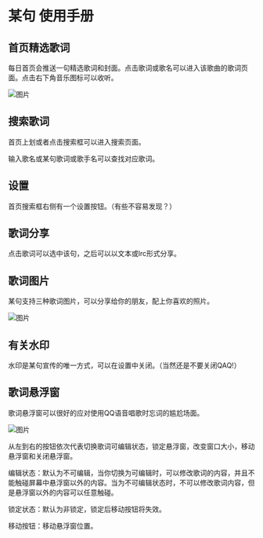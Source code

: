 # 某句 使用手册

## 首页精选歌词
每日首页会推送一句精选歌词和封面。点击歌词或歌名可以进入该歌曲的歌词页面。点击右下角音乐图标可以收听。

![图片](https://s2.ax1x.com/2019/10/22/K3OfQe.md.jpg)

## 搜索歌词
首页上划或者点击搜索框可以进入搜索页面。

输入歌名或某句歌词或歌手名可以查找对应歌词。

## 设置
首页搜索框右侧有一个设置按钮。（有些不容易发现？）

## 歌词分享
点击歌词可以选中该句，之后可以以文本或lrc形式分享。

## 歌词图片
某句支持三种歌词图片，可以分享给你的朋友，配上你喜欢的照片。

![图片](https://s2.ax1x.com/2019/10/22/K3XLA1.md.jpg)

## 有关水印
水印是某句宣传的唯一方式，可以在设置中关闭。（当然还是不要关闭QAQ!）

## 歌词悬浮窗
歌词悬浮窗可以很好的应对使用QQ语音唱歌时忘词的尴尬场面。

![图片](https://s2.ax1x.com/2019/10/22/K3jV9f.md.jpg)

从左到右的按钮依次代表切换歌词可编辑状态，锁定悬浮窗，改变窗口大小，移动悬浮窗和关闭悬浮窗。

编辑状态：默认为不可编辑，当你切换为可编辑时，可以修改歌词的内容，并且不能触碰屏幕中悬浮窗以外的内容。当为不可编辑状态时，不可以修改歌词内容，但是悬浮窗以外的内容可以任意触碰。

锁定状态：默认为非锁定，锁定后移动按钮将失效。

移动按钮：移动悬浮窗位置。


